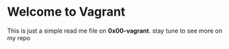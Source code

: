 # Welcome  to Vagrant 

This is just a simple read me file on  **0x00-vagrant**.  stay tune to see more on my repo
